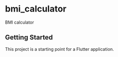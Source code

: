 # bmi_calculator

BMI calculator

## Getting Started

This project is a starting point for a Flutter application.

